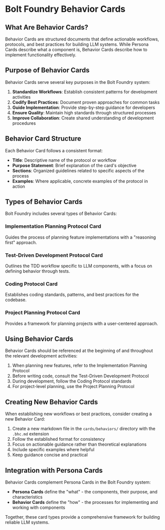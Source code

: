 # Bolt Foundry Behavior Cards

## What Are Behavior Cards?

Behavior Cards are structured documents that define actionable workflows,
protocols, and best practices for building LLM systems. While Persona Cards
describe what a component is, Behavior Cards describe how to implement
functionality effectively.

## Purpose of Behavior Cards

Behavior Cards serve several key purposes in the Bolt Foundry system:

1. **Standardize Workflows**: Establish consistent patterns for development
   activities
2. **Codify Best Practices**: Document proven approaches for common tasks
3. **Guide Implementation**: Provide step-by-step guidance for developers
4. **Ensure Quality**: Maintain high standards through structured processes
5. **Improve Collaboration**: Create shared understanding of development
   procedures

## Behavior Card Structure

Each Behavior Card follows a consistent format:

- **Title**: Descriptive name of the protocol or workflow
- **Purpose Statement**: Brief explanation of the card's objective
- **Sections**: Organized guidelines related to specific aspects of the process
- **Examples**: Where applicable, concrete examples of the protocol in action

## Types of Behavior Cards

Bolt Foundry includes several types of Behavior Cards:

### Implementation Planning Protocol Card

Guides the process of planning feature implementations with a "reasoning first"
approach.

### Test-Driven Development Protocol Card

Outlines the TDD workflow specific to LLM components, with a focus on defining
behavior through tests.

### Coding Protocol Card

Establishes coding standards, patterns, and best practices for the codebase.

### Project Planning Protocol Card

Provides a framework for planning projects with a user-centered approach.

## Using Behavior Cards

Behavior Cards should be referenced at the beginning of and throughout the
relevant development activities:

1. When planning new features, refer to the Implementation Planning Protocol
2. Before writing code, consult the Test-Driven Development Protocol
3. During development, follow the Coding Protocol standards
4. For project-level planning, use the Project Planning Protocol

## Creating New Behavior Cards

When establishing new workflows or best practices, consider creating a new
Behavior Card:

1. Create a new markdown file in the `cards/behaviors/` directory with the
   `.bhc.md` extension
2. Follow the established format for consistency
3. Focus on actionable guidance rather than theoretical explanations
4. Include specific examples where helpful
5. Keep guidance concise and practical

## Integration with Persona Cards

Behavior Cards complement Persona Cards in the Bolt Foundry system:

- **Persona Cards** define the "what" - the components, their purpose, and
  characteristics
- **Behavior Cards** define the "how" - the processes for implementing and
  working with components

Together, these card types provide a comprehensive framework for building
reliable LLM systems.

